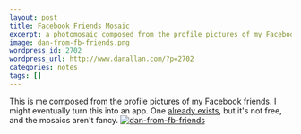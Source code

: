 ```yaml
---
layout: post
title: Facebook Friends Mosaic
excerpt: a photomosaic composed from the profile pictures of my Facebook friends
image: dan-from-fb-friends.png
wordpress_id: 2702
wordpress_url: http://www.danallan.com/?p=2702
categories: notes
tags: []
---
```


This is me composed from the profile pictures of my Facebook friends. I might eventually turn this into an app. One [already exists](http://frintr.com/), but it's not free, and the mosaics aren't fancy.
[![](http://www.danallan.com/wp-content/uploads/2012/11/dan-from-fb-friends.png "dan-from-fb-friends")](http://www.danallan.com/wp-content/uploads/2012/11/dan-from-fb-friends.png)
